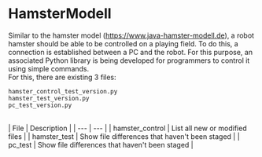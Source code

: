 # HamsterModell
Similar to the hamster model (https://www.java-hamster-modell.de), a robot hamster should be able to be controlled on a playing field. To do this, a connection is established between a PC and the robot. For this purpose, an associated Python library is being developed for programmers to control it using simple commands. 
<br />For this, there are existing 3 files:
```
hamster_control_test_version.py
hamster_test_version.py
pc_test_version.py
```
<br />
| File | Description |
| --- | --- |
| hamster_control | List all new or modified files |
| hamster_test | Show file differences that haven't been staged |
| pc_test | Show file differences that haven't been staged |